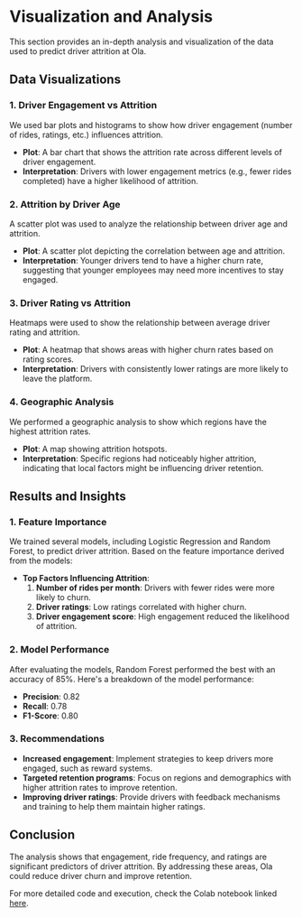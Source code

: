 # Visualization and Analysis

This section provides an in-depth analysis and visualization of the data used to predict driver attrition at Ola.

## Data Visualizations

### 1. Driver Engagement vs Attrition
We used bar plots and histograms to show how driver engagement (number of rides, ratings, etc.) influences attrition.

- **Plot**: A bar chart that shows the attrition rate across different levels of driver engagement.
- **Interpretation**: Drivers with lower engagement metrics (e.g., fewer rides completed) have a higher likelihood of attrition.

### 2. Attrition by Driver Age
A scatter plot was used to analyze the relationship between driver age and attrition.

- **Plot**: A scatter plot depicting the correlation between age and attrition.
- **Interpretation**: Younger drivers tend to have a higher churn rate, suggesting that younger employees may need more incentives to stay engaged.

### 3. Driver Rating vs Attrition
Heatmaps were used to show the relationship between average driver rating and attrition.

- **Plot**: A heatmap that shows areas with higher churn rates based on rating scores.
- **Interpretation**: Drivers with consistently lower ratings are more likely to leave the platform.

### 4. Geographic Analysis
We performed a geographic analysis to show which regions have the highest attrition rates.

- **Plot**: A map showing attrition hotspots.
- **Interpretation**: Specific regions had noticeably higher attrition, indicating that local factors might be influencing driver retention.

## Results and Insights

### 1. Feature Importance
We trained several models, including Logistic Regression and Random Forest, to predict driver attrition. Based on the feature importance derived from the models:
- **Top Factors Influencing Attrition**:
  1. **Number of rides per month**: Drivers with fewer rides were more likely to churn.
  2. **Driver ratings**: Low ratings correlated with higher churn.
  3. **Driver engagement score**: High engagement reduced the likelihood of attrition.

### 2. Model Performance
After evaluating the models, Random Forest performed the best with an accuracy of 85%. Here's a breakdown of the model performance:
- **Precision**: 0.82
- **Recall**: 0.78
- **F1-Score**: 0.80

### 3. Recommendations
- **Increased engagement**: Implement strategies to keep drivers more engaged, such as reward systems.
- **Targeted retention programs**: Focus on regions and demographics with higher attrition rates to improve retention.
- **Improving driver ratings**: Provide drivers with feedback mechanisms and training to help them maintain higher ratings.

## Conclusion
The analysis shows that engagement, ride frequency, and ratings are significant predictors of driver attrition. By addressing these areas, Ola could reduce driver churn and improve retention.

For more detailed code and execution, check the Colab notebook linked [here](https://colab.research.google.com/drive/1iIe5jehWuZtaiAirMnLdU6ynIT4Gu3lP).

